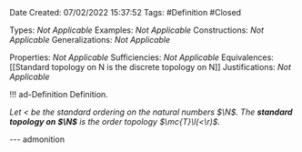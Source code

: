 <br />
<br />

Date Created: 07/02/2022 15:37:52
Tags: #Definition #Closed 

Types: _Not Applicable_
Examples: _Not Applicable_
Constructions: _Not Applicable_
Generalizations: _Not Applicable_

Properties: _Not Applicable_
Sufficiencies: _Not Applicable_
Equivalences: [[Standard topology on N is the discrete topology on N]]
Justifications: _Not Applicable_

!!! ad-Definition Definition.

_Let $<$ be the standard ordering on the natural numbers $\N$. The **standard topology on $\N$** is the order topology $\mc{T}\l(<\r)$._

--- admonition
